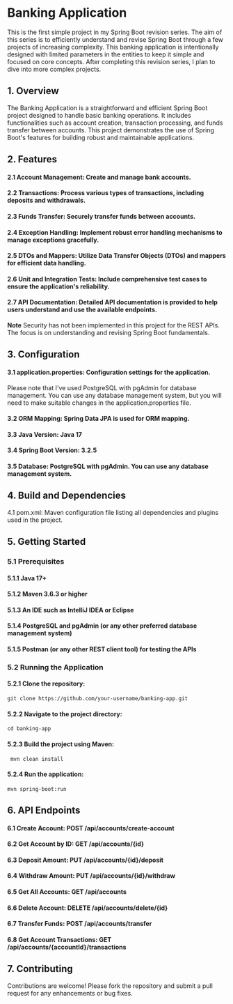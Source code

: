 # Banking Application
 This is the first simple project in my Spring Boot revision series. The aim of this series is to efficiently understand and revise Spring Boot through a few projects of increasing complexity. This banking application is intentionally designed with limited parameters in 
 the entities to keep it simple and focused on core concepts. After completing this revision series, I plan to dive into more complex projects.

## 1. Overview
 The Banking Application is a straightforward and efficient Spring Boot project designed to handle basic banking operations. It includes functionalities such as account creation, transaction processing, and funds transfer between accounts. This project demonstrates the 
 use of Spring Boot's features for building robust and maintainable applications.

## 2. Features
  #### 2.1 Account Management: Create and manage bank accounts.
  #### 2.2 Transactions: Process various types of transactions, including deposits and withdrawals.
  #### 2.3 Funds Transfer: Securely transfer funds between accounts.
  #### 2.4 Exception Handling: Implement robust error handling mechanisms to manage exceptions gracefully.
  #### 2.5 DTOs and Mappers: Utilize Data Transfer Objects (DTOs) and mappers for efficient data handling.
  #### 2.6 Unit and Integration Tests: Include comprehensive test cases to ensure the application's reliability.
  #### 2.7 API Documentation: Detailed API documentation is provided to help users understand and use the available endpoints.
**Note**
Security has not been implemented in this project for the REST APIs. The focus is on understanding and revising Spring Boot fundamentals.

## 3. Configuration
 ####  3.1 application.properties: Configuration settings for the application.
  Please note that I've used PostgreSQL with pgAdmin for database management. You can use any database management system, but you will need to make suitable changes in the application.properties file.
 #### 3.2 ORM Mapping: Spring Data JPA is used for ORM mapping.
 #### 3.3 Java Version: Java 17
 #### 3.4 Spring Boot Version: 3.2.5
 #### 3.5 Database: PostgreSQL with pgAdmin. You can use any database management system.

## 4. Build and Dependencies
  4.1 pom.xml: Maven configuration file listing all dependencies and plugins used in the project.

## 5. Getting Started

### 5.1 Prerequisites

####  5.1.1 Java 17+
####  5.1.2 Maven 3.6.3 or higher
####  5.1.3 An IDE such as IntelliJ IDEA or Eclipse
####  5.1.4 PostgreSQL and pgAdmin (or any other preferred database management system)
####  5.1.5 Postman (or any other REST client tool) for testing the APIs

### 5.2 Running the Application

 ####   5.2.1 Clone the repository: 
  ```git clone https://github.com/your-username/banking-app.git ```
 ####   5.2.2 Navigate to the project directory:
 ```cd banking-app```
 ####   5.2.3 Build the project using Maven:
``` mvn clean install```
 ####   5.2.4 Run the application:
```mvn spring-boot:run```



## 6. API Endpoints

####  6.1 Create Account: POST /api/accounts/create-account
####  6.2 Get Account by ID: GET /api/accounts/{id}
####  6.3 Deposit Amount: PUT /api/accounts/{id}/deposit
####  6.4 Withdraw Amount: PUT /api/accounts/{id}/withdraw
####  6.5 Get All Accounts: GET /api/accounts
####  6.6 Delete Account: DELETE /api/accounts/delete/{id}
####  6.7 Transfer Funds: POST /api/accounts/transfer
####  6.8 Get Account Transactions: GET /api/accounts/{accountId}/transactions
   
   ## 7. Contributing
   
   Contributions are welcome! Please fork the repository and submit a pull request for any enhancements or bug fixes.
